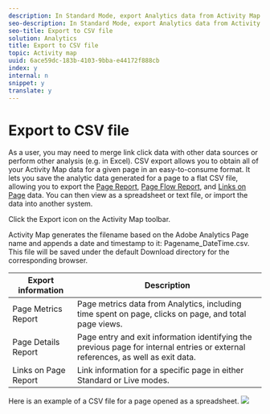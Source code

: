 ```yaml
---
description: In Standard Mode, export Analytics data from Activity Map to a Comma Separated Values (CSV) file.
seo-description: In Standard Mode, export Analytics data from Activity Map to a Comma Separated Values (CSV) file.
seo-title: Export to CSV file
solution: Analytics
title: Export to CSV file
topic: Activity map
uuid: 6ace59dc-183b-4103-9bba-e44172f888cb
index: y
internal: n
snippet: y
translate: y
---
```


# Export to CSV file

As a user, you may need to merge link click data with other data sources or perform other analysis (e.g. in Excel). CSV export allows you to obtain all of your Activity Map data for a given page in an easy-to-consume format. It lets you save the analytic data generated for a page to a flat CSV file, allowing you to export the [ Page Report](c_page_report_section.md#concept_7E45C185339D4536A824A0F750D38BEA), [ Page Flow Report](c_page_flow_section.md#concept_3876744F6C6542C79BA8ACCE4C9F44E0), and [ Links on Page](c_Links_report.md#concept_0A8CDEEE91104B2CBEBB55762CCD24D2) data. You can then view as a spreadsheet or text file, or import the data into another system. 

Click the Export icon on the Activity Map toolbar. 

Activity Map generates the filename based on the Adobe Analytics Page name and appends a date and timestamp to it: Pagename_DateTime.csv. This file will be saved under the default Download directory for the corresponding browser. 

|  Export information  | Description  |
|---|---|
|  Page Metrics Report  | Page metrics data from Analytics, including time spent on page, clicks on page, and total page views.  |
|  Page Details Report  | Page entry and exit information identifying the previous page for internal entries or external references, as well as exit data.  |
|  Links on Page Report  | Link information for a specific page in either Standard or Live modes.  |

Here is an example of a CSV file for a page opened as a spreadsheet. 
![](assets/Activity_Map_CSV_report.png) 